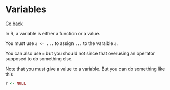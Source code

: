 # Variables

[Go back](../index.md)

In R, a variable is either a function
or a value.

You must use ``a <- ...`` to assign `...` to the varaible
``a``.

You can also use ``=`` but you should not since that overusing an
operator supposed to do something else.

Note that you must give a value to a variable. But you can
do something like this

```r
r <- NULL
```